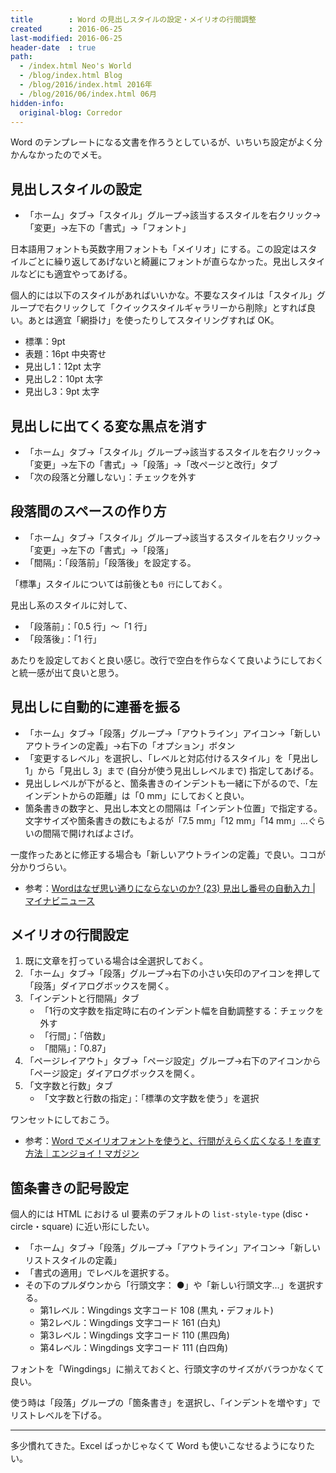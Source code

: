 ```yaml
---
title        : Word の見出しスタイルの設定・メイリオの行間調整
created      : 2016-06-25
last-modified: 2016-06-25
header-date  : true
path:
  - /index.html Neo's World
  - /blog/index.html Blog
  - /blog/2016/index.html 2016年
  - /blog/2016/06/index.html 06月
hidden-info:
  original-blog: Corredor
---
```


Word のテンプレートになる文書を作ろうとしているが、いちいち設定がよく分かんなかったのでメモ。

## 見出しスタイルの設定

- 「ホーム」タブ→「スタイル」グループ→該当するスタイルを右クリック→「変更」→左下の「書式」→「フォント」

日本語用フォントも英数字用フォントも「メイリオ」にする。この設定はスタイルごとに繰り返してあげないと綺麗にフォントが直らなかった。見出しスタイルなどにも適宜やってあげる。

個人的には以下のスタイルがあればいいかな。不要なスタイルは「スタイル」グループで右クリックして「クイックスタイルギャラリーから削除」とすれば良い。あとは適宜「網掛け」を使ったりしてスタイリングすれば OK。

- 標準：9pt
- 表題：16pt 中央寄せ
- 見出し1：12pt 太字
- 見出し2：10pt 太字
- 見出し3：9pt 太字

## 見出しに出てくる変な黒点を消す

- 「ホーム」タブ→「スタイル」グループ→該当するスタイルを右クリック→「変更」→左下の「書式」→「段落」→「改ページと改行」タブ
- 「次の段落と分離しない」：チェックを外す

## 段落間のスペースの作り方

- 「ホーム」タブ→「スタイル」グループ→該当するスタイルを右クリック→「変更」→左下の「書式」→「段落」
- 「間隔」：「段落前」「段落後」を設定する。

「標準」スタイルについては前後とも`0 行`にしておく。

見出し系のスタイルに対して、

- 「段落前」：「0.5 行」～「1 行」
- 「段落後」：「1 行」

あたりを設定しておくと良い感じ。改行で空白を作らなくて良いようにしておくと統一感が出て良いと思う。

## 見出しに自動的に連番を振る

- 「ホーム」タブ→「段落」グループ→「アウトライン」アイコン→「新しいアウトラインの定義」→右下の「オプション」ボタン
- 「変更するレベル」を選択し、「レベルと対応付けるスタイル」を「見出し 1」から「見出し 3」まで (自分が使う見出しレベルまで) 指定してあげる。
- 見出しレベルが下がると、箇条書きのインデントも一緒に下がるので、「左インデントからの距離」は「0 mm」にしておくと良い。
- 箇条書きの数字と、見出し本文との間隔は「インデント位置」で指定する。文字サイズや箇条書きの数にもよるが「7.5 mm」「12 mm」「14 mm」…ぐらいの間隔で開ければよさげ。

一度作ったあとに修正する場合も「新しいアウトラインの定義」で良い。ココが分かりづらい。

- 参考：[Wordはなぜ思い通りにならないのか? (23) 見出し番号の自動入力 | マイナビニュース](http://news.mynavi.jp/series/word/023/)

## メイリオの行間設定

1. 既に文章を打っている場合は全選択しておく。
2. 「ホーム」タブ→「段落」グループ→右下の小さい矢印のアイコンを押して「段落」ダイアログボックスを開く。
3. 「インデントと行間隔」タブ
    - 「1行の文字数を指定時に右のインデント幅を自動調整する：チェックを外す
    - 「行間」：「倍数」
    - 「間隔」：「0.87」
4. 「ページレイアウト」タブ→「ページ設定」グループ→右下のアイコンから「ページ設定」ダイアログボックスを開く。
5. 「文字数と行数」タブ
    - 「文字数と行数の指定」：「標準の文字数を使う」を選択

ワンセットにしておこう。

- 参考：[Word でメイリオフォントを使うと、行間がえらく広くなる！を直す方法｜エンジョイ！マガジン](http://enjoy.sso.biglobe.ne.jp/archives/meiryo_gyoukan/)

## 箇条書きの記号設定

個人的には HTML における ul 要素のデフォルトの `list-style-type` (disc・circle・square) に近い形にしたい。

- 「ホーム」タブ→「段落」グループ→「アウトライン」アイコン→「新しいリストスタイルの定義」
- 「書式の適用」でレベルを選択する。
- その下のプルダウンから「行頭文字： ●」や「新しい行頭文字…」を選択する。
  - 第1レベル：Wingdings 文字コード 108 (黒丸・デフォルト)
  - 第2レベル：Wingdings 文字コード 161 (白丸)
  - 第3レベル：Wingdings 文字コード 110 (黒四角)
  - 第4レベル：Wingdings 文字コード 111 (白四角)

フォントを「Wingdings」に揃えておくと、行頭文字のサイズがバラつかなくて良い。

使う時は「段落」グループの「箇条書き」を選択し、「インデントを増やす」でリストレベルを下げる。

---

多少慣れてきた。Excel ばっかじゃなくて Word も使いこなせるようになりたい。
